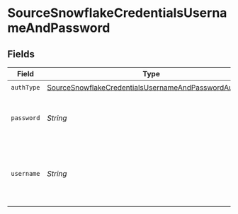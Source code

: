 # SourceSnowflakeCredentialsUsernameAndPassword


## Fields

| Field                                                                                                                                 | Type                                                                                                                                  | Required                                                                                                                              | Description                                                                                                                           | Example                                                                                                                               |
| ------------------------------------------------------------------------------------------------------------------------------------- | ------------------------------------------------------------------------------------------------------------------------------------- | ------------------------------------------------------------------------------------------------------------------------------------- | ------------------------------------------------------------------------------------------------------------------------------------- | ------------------------------------------------------------------------------------------------------------------------------------- |
| `authType`                                                                                                                            | [SourceSnowflakeCredentialsUsernameAndPasswordAuthType](../../models/shared/SourceSnowflakeCredentialsUsernameAndPasswordAuthType.md) | :heavy_check_mark:                                                                                                                    | N/A                                                                                                                                   |                                                                                                                                       |
| `password`                                                                                                                            | *String*                                                                                                                              | :heavy_check_mark:                                                                                                                    | The password associated with the username.                                                                                            |                                                                                                                                       |
| `username`                                                                                                                            | *String*                                                                                                                              | :heavy_check_mark:                                                                                                                    | The username you created to allow Airbyte to access the database.                                                                     | AIRBYTE_USER                                                                                                                          |